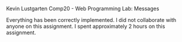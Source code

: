 Kevin Lustgarten
Comp20 - Web Programming
Lab: Messages

Everything has been correctly implemented.
I did not collaborate with anyone on this assignment.
I spent approximately 2 hours on this assignment.
